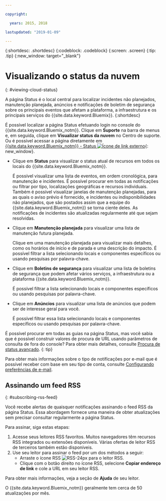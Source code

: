 ```yaml
---

copyright:

  years: 2015, 2018

lastupdated: "2019-01-09"

---
```


{:shortdesc: .shortdesc}
{:codeblock: .codeblock}
{:screen: .screen}
{:tip: .tip}
{:new_window: target="_blank"}

# Visualizando o status da nuvem
{: #viewing-cloud-status}

A página Status é o local central para localizar incidentes não planejados, manutenção planejada, anúncios e notificações de boletim de segurança sobre os principais eventos que afetam a plataforma, a infraestrutura e os principais serviços do {{site.data.keyword.Bluemix}}.
{:shortdesc}

É possível localizar a página Status efetuando login no console do {{site.data.keyword.Bluemix_notm}}. Clique em **Suporte** na barra de menus e, em seguida, clique em **Visualizar status da nuvem** no Centro de suporte. Ou é possível acessar a página diretamente em [{{site.data.keyword.Bluemix_notm}} - Status ![Ícone de link externo](../icons/launch-glyph.svg "Ícone de link externo")](https://cloud.ibm.com/status){: new_window}.

* Clique em **Status** para visualizar o status atual de recursos em todos os locais do {{site.data.keyword.Bluemix_notm}}. 

  É possível visualizar uma lista de eventos, em ordem cronológica, para manutenção e incidentes. É possível procurar em todas as notificações ou filtrar por tipo, localizações geográficas e recursos individuais. Também é possível visualizar janelas de manutenção planejadas, para as quais o aviso prévio é fornecido, e incidentes ou indisponibilidades não planejados, que são postados assim que a equipe do {{site.data.keyword.Bluemix_notm}} se torna ciente deles. As notificações de incidentes são atualizadas regularmente até que sejam resolvidas.

* Clique em **Manutenção planejada** para visualizar uma lista de manutenção futura planejada. 

  Clique em uma manutenção planejada para visualizar mais detalhes, como os horários de início e de parada e uma descrição do impacto. É possível filtrar a lista selecionando locais e componentes específicos ou usando pesquisas por palavra-chave.

* Clique em **Boletins de segurança** para visualizar uma lista de boletins de segurança que podem afetar vários serviços, a infraestrutura ou a plataforma {{site.data.keyword.Bluemix_notm}}.

  É possível filtrar a lista selecionando locais e componentes específicos ou usando pesquisas por palavra-chave.

* Clique em **Anúncios** para visualizar uma lista de anúncios que podem ser de interesse geral para você.

  É possível filtrar essa lista selecionando locais e componentes específicos ou usando pesquisas por palavra-chave.

É possível procurar em todas as guias na página Status, mas você sabia que é possível construir valores de procura de URL usando parâmetros de consulta de fora do console? Para obter mais detalhes, consulte [Procura de status avançado](/docs/get-support/status_search.html).
{: tip}

Para obter mais informações sobre o tipo de notificações por e-mail que é possível receber com base em seu tipo de conta, consulte [Configurando preferências de e-mail](/docs/account/email.html). 

## Assinando um feed RSS
{: #subscribing-rss-feed}

Você recebe alertas de quaisquer notificações assinando o feed RSS da página Status. Essa abordagem fornece uma maneira de obter atualizações sem precisar consultar regularmente a página Status.

Para assinar, siga estas etapas:

1. Acesse seus leitores RSS favoritos. Muitos navegadores têm recursos RSS integrados ou extensões disponíveis. Várias ofertas de leitor RSS de terceiros também estão disponíveis. 
2. Use seu leitor para assinar o feed por um dos métodos a seguir:
    * Arraste o ícone RSS ![RSS-24px](../icons/RSS-24px.svg) para o leitor RSS.
    * Clique com o botão direito no ícone RSS, selecione **Copiar endereço de link** e cole a URL em seu leitor RSS.

Para obter mais informações, veja a seção de **Ajuda** de seu leitor.

O {{site.data.keyword.Bluemix_notm}} geralmente tem cerca de 50 atualizações por mês.









